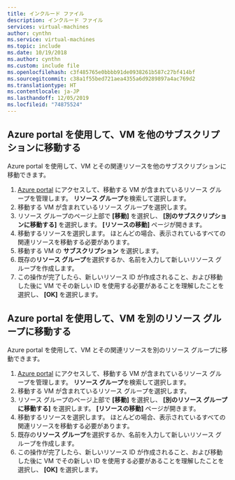 ```yaml
---
title: インクルード ファイル
description: インクルード ファイル
services: virtual-machines
author: cynthn
ms.service: virtual-machines
ms.topic: include
ms.date: 10/19/2018
ms.author: cynthn
ms.custom: include file
ms.openlocfilehash: c3f485765e0bbbb91de0938261b587c27bf414bf
ms.sourcegitcommit: c38a1f55bed721aea4355a6d9289897a4ac769d2
ms.translationtype: HT
ms.contentlocale: ja-JP
ms.lasthandoff: 12/05/2019
ms.locfileid: "74875524"
---
```

## <a name="use-the-azure-portal-to-move-a-vm-to-a-different-subscription"></a>Azure portal を使用して、VM を他のサブスクリプションに移動する
Azure portal を使用して、VM とその関連リソースを他のサブスクリプションに移動できます。

1. [Azure portal](https://portal.azure.com) にアクセスして、移動する VM が含まれているリソース グループを管理します。 **リソース グループ**を検索して選択します。
2. 移動する VM が含まれているリソース グループを選択します。
3. リソース グループのページ上部で **[移動]** を選択し、 **[別のサブスクリプションに移動する]** を選択します。 **[リソースの移動]** ページが開きます。
4. 移動するリソースを選択します。 ほとんどの場合、表示されているすべての関連リソースを移動する必要があります。
5. 移動する VM の **サブスクリプション** を選択します。
6. 既存の**リソース グループ**を選択するか、名前を入力して新しいリソース グループを作成します。
7. この操作が完了したら、新しいリソース ID が作成されること、および移動した後に VM でその新しい ID を使用する必要があることを理解したことを選択し、 **[OK]** を選択します。

## <a name="use-the-azure-portal-to-move-a-vm-to-another-resource-group"></a>Azure portal を使用して、VM を別のリソース グループに移動する
Azure portal を使用して、VM とその関連リソースを別のリソース グループに移動できます。

1. [Azure portal](https://portal.azure.com) にアクセスして、移動する VM が含まれているリソース グループを管理します。 **リソース グループ**を検索して選択します。
2. 移動する VM が含まれているリソース グループを選択します。
3. リソース グループのページ上部で **[移動]** を選択し、 **[別のリソース グループに移動する]** を選択します。 **[リソースの移動]** ページが開きます。
4. 移動するリソースを選択します。 ほとんどの場合、表示されているすべての関連リソースを移動する必要があります。
5. 既存の**リソース グループ**を選択するか、名前を入力して新しいリソース グループを作成します。
6. この操作が完了したら、新しいリソース ID が作成されること、および移動した後に VM でその新しい ID を使用する必要があることを理解したことを選択し、 **[OK]** を選択します。

